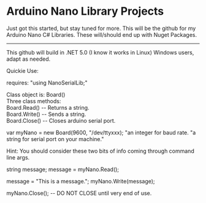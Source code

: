 <h1>Arduino Nano Library Projects</h1>

Just got this started, but stay tuned for more.  This will be the github for 
my Arduino Nano C# Libraries.  These will/should end up with Nuget Packages.

<hr>
This github will build in .NET 5.0 (I know it works in Linux)  Windows users,
adapt as needed.

Quickie Use:

requires: "using NanoSerialLib;"  

Class object is: Board()</br>
Three class methods: </br>
Board.Read() -- Returns a string.</br>
Board.Write() -- Sends a string.</br>
Board.Close() -- Closes arduino serial port.</br>

var myNano = new Board(9600, "/dev/ttyxxx); "an integer for baud rate. "a string for serial port
on your machine."

Hint: You should consider these two bits of info coming through command line args.


string message;
message = myNano.Read();

message = "This is a message.";
myNano.Write(message);

myNano.Close();  -- DO NOT CLOSE until very end of use.